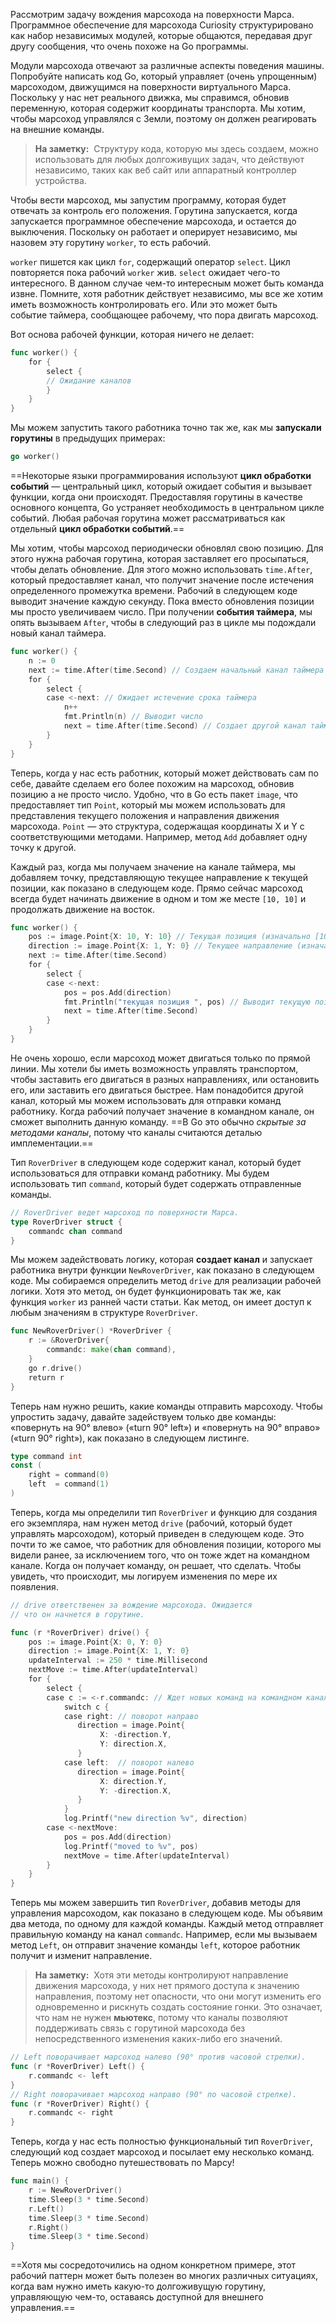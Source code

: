 Рассмотрим задачу вождения марсохода на поверхности Марса. Программное обеспечение для марсохода Curiosity структурировано как набор независимых модулей, которые общаются, передавая друг другу сообщения, что очень похоже на Go программы.

Модули марсохода отвечают за различные аспекты поведения машины. Попробуйте написать код Go, который управляет (очень упрощенным) марсоходом, движущимся на поверхности виртуального Марса. Поскольку у нас нет реального движка, мы справимся, обновив переменную, которая содержит координаты транспорта. Мы хотим, чтобы марсоход управлялся с Земли, поэтому он должен реагировать на внешние команды.

> **На заметку:** 
>Структуру кода, которую мы здесь создаем, можно использовать для любых долгоживущих задач, что действуют независимо, таких как веб сайт или аппаратный контроллер устройства.

Чтобы вести марсоход, мы запустим программу, которая будет отвечать за контроль его положения. Горутина запускается, когда запускается программное обеспечение марсохода, и остается до выключения. Поскольку он работает и оперирует независимо, мы назовем эту горутину `worker`, то есть рабочий.

`worker` пишется как цикл `for`, содержащий оператор `select`. Цикл повторяется пока рабочий `worker` жив. `select` ожидает чего-то интересного. В данном случае чем-то интересным может быть команда извне. Помните, хотя работник действует независимо, мы все же хотим иметь возможность контролировать его. Или это может быть событие таймера, сообщающее рабочему, что пора двигать марсоход.

Вот основа рабочей функции, которая ничего не делает:

```go
func worker() {
    for {
        select {
        // Ожидание каналов
        }
    }
}
```

Мы можем запустить такого работника точно так же, как мы **запускали горутины** в предыдущих примерах:

```go
go worker()
```

==Некоторые языки программирования используют **цикл обработки событий** — центральный цикл, который ожидает события и вызывает функции, когда они происходят. Предоставляя горутины в качестве основного концепта, Go устраняет необходимость в центральном цикле событий. Любая рабочая горутина может рассматриваться как отдельный **цикл обработки событий**.==

Мы хотим, чтобы марсоход периодически обновлял свою позицию. Для этого нужна рабочая горутина, которая заставляет его просыпаться, чтобы делать обновление. Для этого можно использовать `time.After`, который предоставляет канал, что получит значение после истечения определенного промежутка времени. Рабочий в следующем коде выводит значение каждую секунду. Пока вместо обновления позиции мы просто увеличиваем число. При получении **события таймера**, мы опять вызываем `After`, чтобы в следующий раз в цикле мы подождали новый канал таймера.

```go
func worker() {
    n := 0
    next := time.After(time.Second) // Создаем начальный канал таймера
    for {
        select {
        case <-next: // Ожидает истечение срока таймера
            n++
            fmt.Println(n) // Выводит число
            next = time.After(time.Second) // Создает другой канал таймера для другого события
        }
    }
}
```

Теперь, когда у нас есть работник, который может действовать сам по себе, давайте сделаем его более похожим на марсоход, обновив позицию а не просто число. Удобно, что в Go есть пакет `image`, что предоставляет тип `Point`, который мы можем использовать для представления текущего положения и направления движения марсохода. `Point` — это структура, содержащая координаты X и Y c соответствующими методами. Например, метод `Add` добавляет одну точку к другой.

Каждый раз, когда мы получаем значение на канале таймера, мы добавляем точку, представляющую текущее направление к текущей позиции, как показано в следующем коде. Прямо сейчас марсоход всегда будет начинать движение в одном и том же месте `[10, 10]` и продолжать движение на восток.

```go
func worker() {
    pos := image.Point{X: 10, Y: 10} // Текущая позиция (изначально [10, 10])
    direction := image.Point{X: 1, Y: 0} // Текущее направление (изначально [1, 0])
    next := time.After(time.Second)
    for {
        select {
        case <-next:
            pos = pos.Add(direction)
            fmt.Println("текущая позиция ", pos) // Выводит текущую позицию
            next = time.After(time.Second)
        }
    }
}
```

Не очень хорошо, если марсоход может двигаться только по прямой линии. Мы хотели бы иметь возможность управлять транспортом, чтобы заставить его двигаться в разных направлениях, или остановить его, или заставить его двигаться быстрее. Нам понадобится другой канал, который мы можем использовать для отправки команд работнику. Когда рабочий получает значение в командном канале, он сможет выполнить данную команду. ==В Go это обычно *скрытые за методами каналы*, потому что каналы считаются деталью имплементации.==

Тип `RoverDriver` в следующем коде содержит канал, который будет использоваться для отправки команд работнику. Мы будем использовать тип `command`, который будет содержать отправленные команды.

```go
// RoverDriver ведет марсоход по поверхности Марса.
type RoverDriver struct {
    commandc chan command
}
```

Мы можем задействовать логику, которая **создает канал** и запускает работника внутри функции `NewRoverDriver`, как показано в следующем коде. Мы собираемся определить метод `drive` для реализации рабочей логики. Хотя это метод, он будет функционировать так же, как функция `worker` из ранней части статьи. Как метод, он имеет доступ к любым значениям в структуре `RoverDriver`.

```go
func NewRoverDriver() *RoverDriver {
    r := &RoverDriver{
        commandc: make(chan command),
    }
    go r.drive()
    return r
}
```

Теперь нам нужно решить, какие команды отправить марсоходу. Чтобы упростить задачу, давайте задействуем только две команды: «повернуть на 90° влево» («turn 90° left») и «повернуть на 90° вправо» («turn 90° right»), как показано в следующем листинге.

```go
type command int
const (
    right = command(0)
    left  = command(1)
)
```

Теперь, когда мы определили тип `RoverDriver` и функцию для создания его экземпляра, нам нужен метод `drive` (рабочий, который будет управлять марсоходом), который приведен в следующем коде. Это почти то же самое, что работник для обновления позиции, которого мы видели ранее, за исключением того, что он тоже ждет на командном канале. Когда он получает команду, он решает, что сделать. Чтобы увидеть, что происходит, мы логируем изменения по мере их появления.

```go
// drive ответственен за вождение марсохода. Ожидается
// что он начнется в горутине.

func (r *RoverDriver) drive() {
    pos := image.Point{X: 0, Y: 0}
    direction := image.Point{X: 1, Y: 0}
    updateInterval := 250 * time.Millisecond
    nextMove := time.After(updateInterval)
    for {
        select {
        case c := <-r.commandc: // Ждет новых команд на командном канале
            switch c {
            case right: // поворот направо
               direction = image.Point{
                    X: -direction.Y,
                    Y: direction.X,
               }
            case left:  // поворот налево
               direction = image.Point{
                    X: direction.Y,
                    Y: -direction.X,
               }
            }
            log.Printf("new direction %v", direction)
        case <-nextMove:
            pos = pos.Add(direction)
            log.Printf("moved to %v", pos)
            nextMove = time.After(updateInterval)
        }
    }
}
```

Теперь мы можем завершить тип `RoverDriver`, добавив методы для управления марсоходом, как показано в следующем коде. Мы объявим два метода, по одному для каждой команды. Каждый метод отправляет правильную команду на канал `commandc`. Например, если мы вызываем метод `Left`, он отправит значение команды `left`, которое работник получит и изменит направление.

> **На заметку:** 
> Хотя эти методы контролируют направление движения марсохода, у них нет прямого доступа к значению направления, поэтому нет опасности, что они могут изменить его одновременно и рискнуть создать состояние гонки. Это означает, что нам не нужен **мьютекс**, потому что каналы позволяют поддерживать связь с горутиной марсохода без непосредственного изменения каких-либо его значений.

```go
// Left поворачивает марсоход налево (90° против часовой стрелки).
func (r *RoverDriver) Left() {
    r.commandc <- left
}
// Right поворачивает марсоход направо (90° по часовой стрелке).
func (r *RoverDriver) Right() {
    r.commandc <- right
}
```

Теперь, когда у нас есть полностью функциональный тип `RoverDriver`, следующий код создает марсоход и посылает ему несколько команд. Теперь можно свободно путешествовать по Марсу!

```go
func main() {
    r := NewRoverDriver()
    time.Sleep(3 * time.Second)
    r.Left()
    time.Sleep(3 * time.Second)
    r.Right()
    time.Sleep(3 * time.Second)
}
```

==Хотя мы сосредоточились на одном конкретном примере, этот рабочий паттерн может быть полезен во многих различных ситуациях, когда вам нужно иметь какую-то долгоживущую горутину, управляющую чем-то, оставаясь доступной для внешнего управления.==

